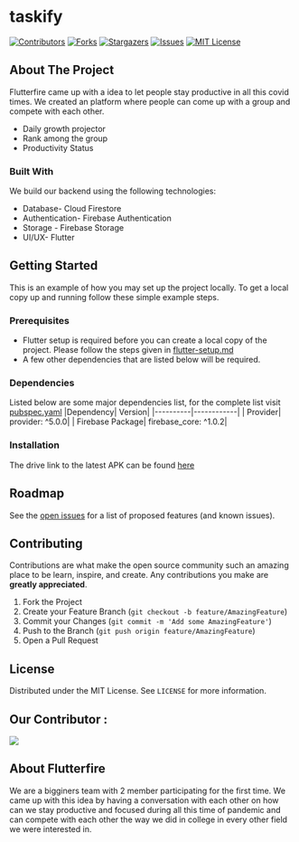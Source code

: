 # taskify


<!-- PROJECT SHIELDS -->
<!--
*** Using markdown "reference style" links for readability.
*** Reference links are enclosed in brackets [ ] instead of parentheses ( ).
*** See the bottom of this document for the declaration of the reference variables
*** for contributors-url, forks-url, etc. This is an optional, concise syntax you may use.
*** https://www.markdownguide.org/basic-syntax/#reference-style-links
-->

[![Contributors][contributors-shield]][contributors-url]
[![Forks][forks-shield]][forks-url]
[![Stargazers][stars-shield]][stars-url]
[![Issues][issues-shield]][issues-url]
[![MIT License][license-shield]][license-url]


<!-- PROJECT LOGO 
<br />
<p align="center">
    <img src="setup/logo.png" alt="Logo" width="350" height="350">

  <h3 align="center">EdMission</h3>

  <p align="center">
    Admissions Re-imagined!
    <br />
    <a href="https://drive.google.com/file/d/1BQC2p_bGEaDFPKEt-K50rvE5S0xf9wrZ/view?usp=sharing"><strong>Install APK</strong></a>
    <br />
    <br />
    ·
    <a href="https://github.com/Vedantgupta2303/EdMission/issues/new">Report Bug</a>
    ·
    <a href="https://github.com/Vedantgupta2303/EdMission/issues/new">Request Feature</a>
    ·
    <a href="https://docs.google.com/document/d/1AvjmpZW3YEtSYxRsifFd0P2zuNfmUMBU4deRhDOUBUI/edit?usp=sharing">Project Report</a>
    ·
  </p>
</p>


<!-- ABOUT THE PROJECT -->
## About The Project

Flutterfire came up with a idea to let people stay productive in all this covid times. We created an platform where people can come up with a group and compete with each other.
* Daily growth projector
* Rank among the group
* Productivity Status


### Built With

We build our backend using the following technologies:
* Database- Cloud Firestore
* Authentication- Firebase Authentication
* Storage - Firebase Storage
* UI/UX- Flutter


<!-- GETTING STARTED -->
## Getting Started

This is an example of how you may set up the project locally.
To get a local copy up and running follow these simple example steps.

### Prerequisites
* Flutter setup is required before you can create a local copy of the project. Please follow the steps given in [flutter-setup.md](setup/flutter-setup.md)
* A few other dependencies that are listed below will be required.

### Dependencies
Listed below are some major dependencies list, for the complete list visit [pubspec.yaml](https://github.com/Vedantgupta2303/EdMission/blob/master/pubspec.yaml)
|Dependency| Version|
|----------|------------|
| Provider| provider: ^5.0.0|
| Firebase Package| firebase_core: ^1.0.2|

### Installation
The drive link to the latest APK can be found [here](https://drive.google.com/file/d/1BQC2p_bGEaDFPKEt-K50rvE5S0xf9wrZ/view?usp=sharing)

<!-- USAGE EXAMPLES 
## Screenshots

<img src="https://github.com/Vedantgupta2303/EdMission/blob/master/setup/login-ss.jpeg"  width="100" height="200">  <img src="https://github.com/Vedantgupta2303/EdMission/blob/master/setup/ss1.jpeg"  width="100" height="200">  <img src="https://github.com/Vedantgupta2303/EdMission/blob/master/setup/ss2.jpeg"  width="100" height="200">  <img src="https://github.com/Vedantgupta2303/EdMission/blob/master/setup/ss3.jpeg"  width="100" height="200">  <img src="https://github.com/Vedantgupta2303/EdMission/blob/master/setup/ss4.jpeg"  width="100" height="200">  <img src="https://github.com/Vedantgupta2303/EdMission/blob/master/setup/ss5.jpeg"  width="100" height="200">  <img src="https://github.com/Vedantgupta2303/EdMission/blob/master/setup/vc-ss.jpeg"  width="100" height="200">
-->

<!-- ROADMAP -->
## Roadmap

See the [open issues](https://github.com/purnenduvashistha/Taskify) for a list of proposed features (and known issues).
<!--
## VIDEOS
Video link - https://drive.google.com/drive/folders/137D3G1EARbrB94Wq3GHeIZF4SMmPG8Gz?usp=sharing
Video link in YouTube - https://www.youtube.com/watch?v=Sf4MvNaq2uY 

## Documentation

Full Documentation link - https://drive.google.com/drive/folders/1pDv3n2dx5G_JS0EMnMxtRtZ7yvmB8THu

-->
<!-- CONTRIBUTING -->
## Contributing

Contributions are what make the open source community such an amazing place to be learn, inspire, and create. Any contributions you make are **greatly appreciated**.

1. Fork the Project
2. Create your Feature Branch (`git checkout -b feature/AmazingFeature`)
3. Commit your Changes (`git commit -m 'Add some AmazingFeature'`)
4. Push to the Branch (`git push origin feature/AmazingFeature`)
5. Open a Pull Request



<!-- LICENSE -->
## License

Distributed under the MIT License. See `LICENSE` for more information.



<!-- ACKNOWLEDGEMENTS -->
## Our Contributor :
<a href="https://github.com/purnenduvashistha/Taskify/graphs/contributors">
  <img src="https://contributors-img.web.app/image?repo=purnenduvashistha/Taskify" />
</a>

## About Flutterfire
We are a bigginers team with 2 member participating for the first time. We came up with this idea by having a conversation with each other on how can we stay productive and 
focused during all this time of pandemic and can compete with each other the way we did in college in every other field we were interested in.


<!-- MARKDOWN LINKS & IMAGES -->
<!-- https://www.markdownguide.org/basic-syntax/#reference-style-links -->
[contributors-shield]: https://img.shields.io/github/contributors/purnenduvashistha/Taskify.svg?style=for-the-badge
[contributors-url]: https://github.com/purnenduvashistha/Taskify/graphs/contributors
[forks-shield]: https://img.shields.io/github/forks/purnenduvashistha/Taskify.svg?style=for-the-badge
[forks-url]: https://github.com/purnenduvashistha/Taskify/network/members
[stars-shield]: https://img.shields.io/github/stars/purnenduvashistha/Taskify.svg?style=for-the-badge
[stars-url]: https://github.com/purnenduvashistha/Taskify/stargazers
[issues-shield]: https://img.shields.io/github/issues/purnenduvashistha/Taskify.svg?style=for-the-badge
[issues-url]: https://github.com/purnenduvashistha/Taskify/issues
[license-shield]: https://img.shields.io/github/license/purnenduvashistha/Taskify.svg?style=for-the-badge
[license-url]: https://github.com/purnenduvashistha/Taskify/blob/master/LICENSE.txt
